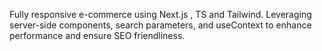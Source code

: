 Fully responsive e-commerce using Next.js , TS and Tailwind. Leveraging server-side components, search parameters, and useContext to enhance performance and ensure SEO friendliness.
